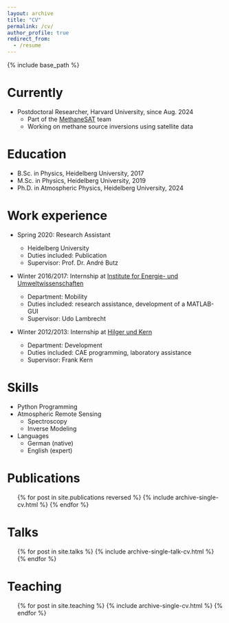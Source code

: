 ```yaml
---
layout: archive
title: "CV"
permalink: /cv/
author_profile: true
redirect_from:
  - /resume
---
```


{% include base_path %}

Currently
======
* Postdoctoral Researcher, Harvard University, since Aug. 2024
  * Part of the [MethaneSAT](https://www.methanesat.org) team
  * Working on methane source inversions using satellite data

Education
======
* B.Sc. in Physics, Heidelberg University, 2017
* M.Sc. in Physics, Heidelberg University, 2019
* Ph.D. in Atmospheric Physics, Heidelberg University, 2024

Work experience
======
* Spring 2020: Research Assistant
  * Heidelberg University
  * Duties included: Publication
  * Supervisor: Prof. Dr. André Butz

* Winter 2016/2017: Internship at [Institute for Energie- und Umweltwissenschaften](https://www.ifeu.de)
  * Department: Mobility
  * Duties included: research assistance, development of a MATLAB-GUI
  * Supervisor: Udo Lambrecht

* Winter 2012/2013: Internship at [Hilger und Kern](https://www.hilger-kern.de)
  * Department: Development
  * Duties included: CAE programming, laboratory assistance
  * Supervisor: Frank Kern

Skills
======
* Python Programming
* Atmospheric Remote Sensing
  * Spectroscopy
  * Inverse Modeling
* Languages
  * German (native)
  * English (expert)

Publications
======
  <ul>{% for post in site.publications reversed %}
    {% include archive-single-cv.html %}
  {% endfor %}</ul>
  
Talks
======
  <ul>{% for post in site.talks %}
    {% include archive-single-talk-cv.html %}
  {% endfor %}</ul>
  
Teaching
======
  <ul>{% for post in site.teaching %}
    {% include archive-single-cv.html %}
  {% endfor %}</ul>
  
